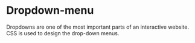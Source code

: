 # Dropdown-menu
Dropdowns are one of the most important parts of an interactive website. CSS is used to design the drop-down menus.
